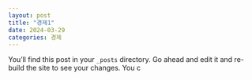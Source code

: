 ```yaml
---
layout: post
title: "경제1"
date: 2024-03-29
categories: 경제
---
```

You’ll find this post in your `_posts` directory. Go ahead and edit it and re-build the site to see your changes. You c